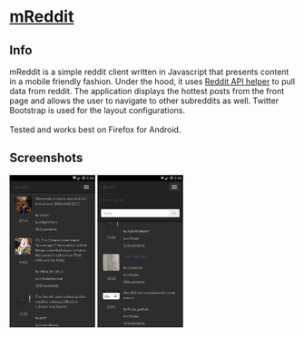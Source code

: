 <a href="http://stcode09.github.io/safepass/" >mReddit</a>
=======

<h2> Info </h2>
mReddit is a simple reddit client written in Javascript that presents content in a mobile friendly fashion. Under the hood, it uses <a href="https://github.com/sahilm/reddit.js/tree/master">Reddit API helper</a> to pull data from reddit. The application displays the hottest posts from the front page and allows the user to navigate to other subreddits as well. Twitter Bootstrap is used for the layout configurations.
<br>
<br>
Tested and works best on Firefox for Android.

<h2> Screenshots </h2>

<img src="/img/screen1.png" width="30%" height="30%"/>
<img src="/img/screen2.png" width="30%" height="30%"/>

